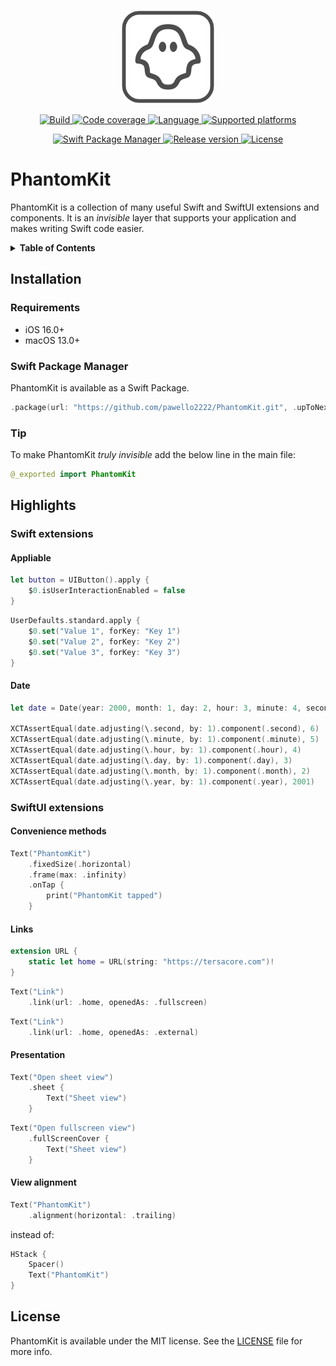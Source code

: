 <p align="center">
  <img src=".resources/Assets/logo.png" alt="PhantomKit logo" height=150>
</p>
<p align="center">
  <a href="https://github.com/pawello2222/PhantomKit/actions?query=branch%3Amain">
    <img src="https://img.shields.io/github/actions/workflow/status/pawello2222/PhantomKit/ci.yml?logo=github" alt="Build">
  </a>
  <a href="https://codecov.io/gh/pawello2222/PhantomKit">
    <img src="https://codecov.io/gh/pawello2222/PhantomKit/branch/main/graph/badge.svg?token=TFHOHUXCVJ" alt="Code coverage">
  </a>
  <a href="https://github.com/pawello2222/PhantomKit">
    <img src="https://img.shields.io/badge/language-swift-orange.svg" alt="Language">
  </a>
  <a href="https://github.com/pawello2222/PhantomKit#installation">
    <img src="https://img.shields.io/badge/platform-iOS%20%7C%20macOS%20%7C%20watchOS%20%7C%20tvOS-lightgrey.svg" alt="Supported platforms">
  </a>
</p>
<p align="center">
  <a href="https://github.com/pawello2222/PhantomKit#installation">
    <img src="https://img.shields.io/badge/SPM-compatible-brightgreen.svg" alt="Swift Package Manager">
  </a>
  <a href="https://github.com/pawello2222/PhantomKit/releases">
    <img src="https://img.shields.io/github/v/release/pawello2222/PhantomKit" alt="Release version">
  </a>
  <a href="https://github.com/pawello2222/PhantomKit/blob/main/LICENSE.md">
    <img src="https://img.shields.io/github/license/pawello2222/PhantomKit" alt="License">
  </a>
</p>

# PhantomKit

PhantomKit is a collection of many useful Swift and SwiftUI extensions and components. It is an _invisible_ layer that supports your application and makes writing Swift code easier.

<details>
  <summary>
    <b>Table of Contents</b>
  </summary>

  1. [Installation](#installation)
  2. [Highlights](#highlights)
  3. [License](#license)

</details>

## Installation <a name="installation"></a>

### Requirements
* iOS 16.0+
* macOS 13.0+

### Swift Package Manager

PhantomKit is available as a Swift Package.

```swift
.package(url: "https://github.com/pawello2222/PhantomKit.git", .upToNextMajor(from: "1.0.0"))
```

### Tip

To make PhantomKit _truly invisible_ add the below line in the main file:
```swift
@_exported import PhantomKit
```

## Highlights <a name="highlights"></a>

### Swift extensions

#### Appliable

```swift
let button = UIButton().apply {
    $0.isUserInteractionEnabled = false
}
```

```swift
UserDefaults.standard.apply {
    $0.set("Value 1", forKey: "Key 1")
    $0.set("Value 2", forKey: "Key 2")
    $0.set("Value 3", forKey: "Key 3")
}
```

#### Date

```swift
let date = Date(year: 2000, month: 1, day: 2, hour: 3, minute: 4, second: 5)

XCTAssertEqual(date.adjusting(\.second, by: 1).component(.second), 6)
XCTAssertEqual(date.adjusting(\.minute, by: 1).component(.minute), 5)
XCTAssertEqual(date.adjusting(\.hour, by: 1).component(.hour), 4)
XCTAssertEqual(date.adjusting(\.day, by: 1).component(.day), 3)
XCTAssertEqual(date.adjusting(\.month, by: 1).component(.month), 2)
XCTAssertEqual(date.adjusting(\.year, by: 1).component(.year), 2001)
```

### SwiftUI extensions

#### Convenience methods

```swift
Text("PhantomKit")
    .fixedSize(.horizontal)
    .frame(max: .infinity)
    .onTap {
        print("PhantomKit tapped")
    }
```

#### Links

```swift
extension URL {
    static let home = URL(string: "https://tersacore.com")!
}
```
```swift
Text("Link")
    .link(url: .home, openedAs: .fullscreen)
```
```swift
Text("Link")
    .link(url: .home, openedAs: .external)
```

#### Presentation

```swift
Text("Open sheet view")
    .sheet {
        Text("Sheet view")
    }
```
```swift
Text("Open fullscreen view")
    .fullScreenCover {
        Text("Sheet view")
    }
```

#### View alignment

```swift
Text("PhantomKit")
    .alignment(horizontal: .trailing)
```

instead of:

```swift
HStack {
    Spacer()
    Text("PhantomKit")
}
```

## License <a name="license"></a>

PhantomKit is available under the MIT license. See the [LICENSE](./LICENSE.md) file for more info.
